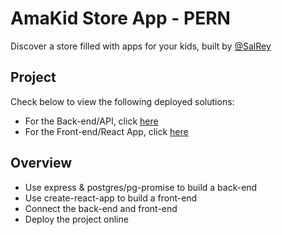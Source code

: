 # AmaKid Store App - PERN

Discover a store filled with apps for your kids, built by [@SalRey]()

## Project

Check below to view the following deployed solutions: 
- For the Back-end/API, click [here](https://amakid-backend.herokuapp.com/)
- For the Front-end/React App, click [here](https://amakidappstore.netlify.app)

## Overview

- Use express & postgres/pg-promise to build a back-end
- Use create-react-app to build a front-end
- Connect the back-end and front-end
- Deploy the project online